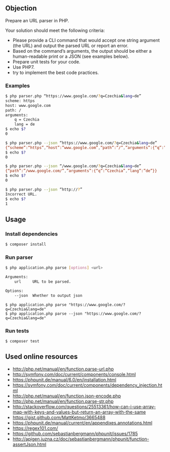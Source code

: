 ## Objection

Prepare an URL parser in PHP.

Your solution should meet the following criteria:
- Please provide a CLI command that would accept one string argument (the URL) and output the parsed URL or report an error.
- Based on the command’s arguments, the output should be either a human-readable print or a JSON (see examples below).
- Prepare unit tests for your code.
- Use PHP7.
- try to implement the best code practices.

### Examples

```sh
$ php parser.php “https://www.google.com/?q=Czechia&lang=de”
scheme: https
host: www.google.com
path: /
arguments:
	q = Czechia
	lang = de
$ echo $?
0
```

```sh
$ php parser.php --json “https://www.google.com/?q=Czechia&lang=de”
{“scheme”:“https”,“host”:”www.google.com”,”path”:”/”,”arguments”:{“q”:”Czechia”,”lang”:”de”}}
$ echo $?
0
```

```sh
$ php parser.php --json “/www.google.com/?q=Czechia&lang=de”
{“path”:”/www.google.com/”,”arguments”:{“q”:”Czechia”,”lang”:”de”}}
$ echo $?
0
```

```sh
$ php parser.php --json “http://?”
Incorrect URL.
$ echo $?
1
```

## Usage

### Install dependencies
```sh
$ composer install
```

### Run parser
```sh
$ php application.php parse [options] <url>

Arguments:
    url     URL to be parsed.

Options:
    --json  Whether to output json
```

```
$ php application.php parse "https://www.google.com/?q=Czechia&lang=de"
$ php application.php parse --json "https://www.google.com/?q=Czechia&lang=de"
```

### Run tests
```
$ composer test
```

## Used online resources 

- http://php.net/manual/en/function.parse-url.php
- http://symfony.com/doc/current/components/console.html
- https://phpunit.de/manual/6.0/en/installation.html
- https://symfony.com/doc/current/components/dependency_injection.html
- http://php.net/manual/en/function.json-encode.php
- http://php.net/manual/en/function.parse-str.php
- http://stackoverflow.com/questions/25513361/how-can-i-use-array-map-with-keys-and-values-but-return-an-array-with-the-same
- https://gist.github.com/MattKetmo/3665488
- https://phpunit.de/manual/current/en/appendixes.annotations.html
- https://regex101.com/
- https://github.com/sebastianbergmann/phpunit/issues/1785
- http://apigen.juzna.cz/doc/sebastianbergmann/phpunit/function-assertJson.html
